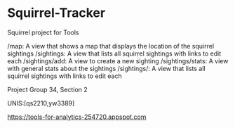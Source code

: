 # Squirrel-Tracker
Squirrel project for Tools

/map: A view that shows a map that displays the location of the squirrel sightings
/sightings: A view that lists all squirrel sightings with links to edit each
/sightings/add: A view to create a new sighting
/sightings/stats: A view with general stats about the sightings
/sightings/<unique-squirrel-id>: A view that lists all squirrel sightings with links to edit each

Project Group 34, Section 2
 
UNIS:[qs2210,yw3389]

https://tools-for-analytics-254720.appspot.com


